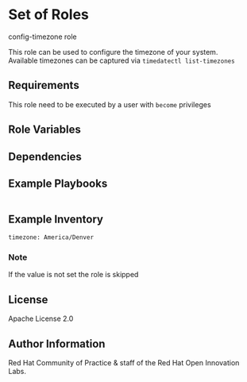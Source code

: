 Set of Roles
==========


config-timezone role

This role can be used to configure the timezone of your system.  
Available timezones can be captured via `timedatectl list-timezones`



Requirements
------------

This role need to be executed by a user with `become` privileges

Role Variables
--------------

Dependencies
------------


Example Playbooks
----------------

```
```



Example Inventory
----------------

```
timezone: America/Denver
```
### Note
If the value is not set the role is skipped


License
-------

Apache License 2.0


Author Information
------------------

Red Hat Community of Practice & staff of the Red Hat Open Innovation Labs.
